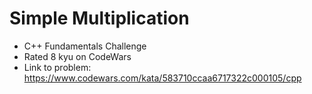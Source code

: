 # Simple Multiplication

* C++ Fundamentals Challenge
* Rated 8 kyu on CodeWars
* Link to problem: https://www.codewars.com/kata/583710ccaa6717322c000105/cpp